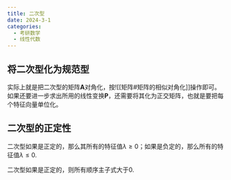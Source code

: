 ```yaml
---
title: 二次型
date: 2024-3-1
categories:
  - 考研数学
  - 线性代数
---
```


## 将二次型化为规范型

实际上就是把二次型的矩阵$\boldsymbol A$对角化，按![[矩阵#矩阵的相似对角化]]操作即可。如果还要进一步求出所用的线性变换$\boldsymbol P$，还需要将其化为正交矩阵，也就是要把每个特征向量单位化。

## 二次型的正定性

二次型如果是正定的，那么其所有的特征值$\lambda\geq0$；如果是负定的，那么所有的特征值$\lambda\leq0$.

二次型如果是正定的，则所有顺序主子式大于0.
